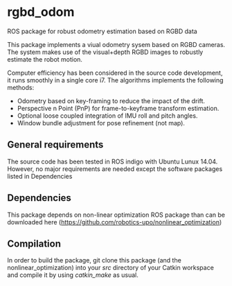 # rgbd_odom
ROS package for robust odometry estimation based on RGBD data

This package implements a viual odometry sysem based on RGBD cameras. The system makes use of the visual+depth RGBD images to robustly estimate the robot motion.

Computer efficiency has been considered in the source code development, it runs smoothly in a single core i7. The algorithms implements the following methods:
* Odometry based on key-framing to reduce the impact of the drift.
* Perspective n Point (PnP) for frame-to-keyframe transform estimation.
* Optional loose coupled integration of IMU roll and pitch angles.
* Window bundle adjustment for pose refinement (not map).

## General requirements
The source code has been tested in ROS indigo with Ubuntu Lunux 14.04. However, no major requirements are needed except the software packages listed in Dependencies 

## Dependencies
This package depends on non-linear optimization ROS package than can be downloaded here (https://github.com/robotics-upo/nonlinear_optimization) 

## Compilation
In order to build the package, git clone this package (and the nonlinear_optimization) into your *src* directory of your Catkin workspace and compile it by using *catkin_make* as usual.
